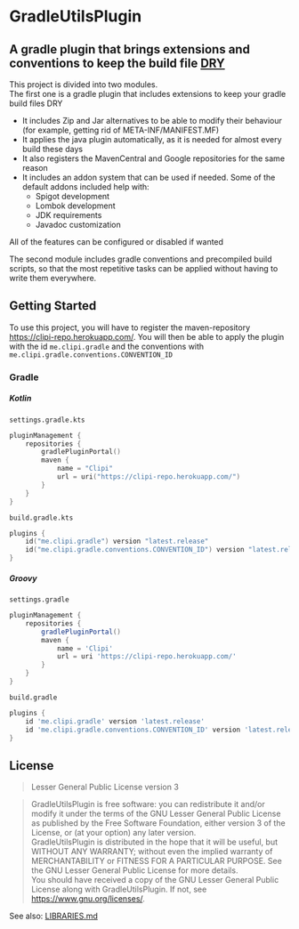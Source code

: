 # GradleUtilsPlugin
## A gradle plugin that brings extensions and conventions to keep the build file [DRY](https://en.wikipedia.org/wiki/Don%27t_repeat_yourself)

This project is divided into two modules.  
The first one is a gradle plugin that includes extensions to keep your gradle build files DRY
* It includes Zip and Jar alternatives to be able to modify their behaviour (for example, getting rid of META-INF/MANIFEST.MF)
* It applies the java plugin automatically, as it is needed for almost every build these days
* It also registers the MavenCentral and Google repositories for the same reason
* It includes an addon system that can be used if needed. Some of the default addons included help with:
  * Spigot development
  * Lombok development
  * JDK requirements
  * Javadoc customization

All of the features can be configured or disabled if wanted

The second module includes gradle conventions and precompiled build scripts, so that the most repetitive tasks
can be applied without having to write them everywhere.

## Getting Started
To use this project, you will have to register the maven-repository <https://clipi-repo.herokuapp.com/>.
You will then be able to apply the plugin with the id `me.clipi.gradle`
and the conventions with `me.clipi.gradle.conventions.CONVENTION_ID`
### Gradle
##### Kotlin
`settings.gradle.kts`
```kotlin
pluginManagement {
    repositories {
        gradlePluginPortal()
        maven {
            name = "Clipi"
            url = uri("https://clipi-repo.herokuapp.com/")
        }
    }
}
```
`build.gradle.kts`
```kotlin
plugins {
    id("me.clipi.gradle") version "latest.release"
    id("me.clipi.gradle.conventions.CONVENTION_ID") version "latest.release"
}
```
##### Groovy
`settings.gradle`
```groovy
pluginManagement {
    repositories {
        gradlePluginPortal()
        maven {
            name = 'Clipi'
            url = uri 'https://clipi-repo.herokuapp.com/'
        }
    }
}
```
`build.gradle`
```groovy
plugins {
    id 'me.clipi.gradle' version 'latest.release'
    id 'me.clipi.gradle.conventions.CONVENTION_ID' version 'latest.release'
}
```

## License
> Lesser General Public License version 3

> GradleUtilsPlugin is free software: you can redistribute it and/or modify
> it under the terms of the GNU Lesser General Public License as published by
> the Free Software Foundation, either version 3 of the License, or
> (at your option) any later version.  
> GradleUtilsPlugin is distributed in the hope that it will be useful,
> but WITHOUT ANY WARRANTY; without even the implied warranty of
> MERCHANTABILITY or FITNESS FOR A PARTICULAR PURPOSE. See the
> GNU Lesser General Public License for more details.  
> You should have received a copy of the GNU Lesser General Public License
> along with GradleUtilsPlugin. If not, see <https://www.gnu.org/licenses/>.

See also: [LIBRARIES.md](LIBRARIES.md)
